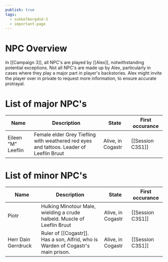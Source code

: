 ```yaml
---
publish: true
tags:
  - sukkelbergdnd-3
  - important-page
---
```

# NPC Overview
In [[Campaign 3]], all NPC's are played by [[Alex]], notwithstanding potential exceptions. Not all NPC's are made up by Alex, particularly in cases where they play a major part in player's backstories. Alex might invite the player over in private to request more information, to ensure accurate protrayal. 
# List of major NPC's

| Name               | Description                                                                             | State             | First occurance  |
| ------------------ | --------------------------------------------------------------------------------------- | ----------------- | ---------------- |
| Eileen "M" Leeflin | Female elder Grey Tiefling with weathered red eyes and tattoos. Leader of Leeflin Bruut | Alive, in Cogastr | [[Session C3S1]] |
# List of minor NPC's
| Name                | Description                                                                      | State             | First occurance  |
| ------------------- | -------------------------------------------------------------------------------- | ----------------- | ---------------- |
| Piotr               | Hulking Minotour Male, wielding a crude halbeld. Muscle of Leeflin Bruut         | Alive, in Cogastr | [[Session C3S1]] |
| Herr Dain Gerrdruck | Ruler of [[Cogastr]]. Has a son, Alfrid, who is Warden of Cogastr's main prison. | Alive, in Cogastr | [[Session C3S1]] |
